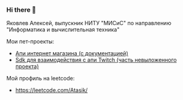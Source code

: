 ### Hi there 👋

Яковлев Алексей, выпускник НИТУ "МИСиС" по направлению "Информатика и вычислительная техника"

Мои пет-проекты:
- [Апи интернет магазина (с документацией)](https://github.com/Atasik/market-api)
- [Sdk для взаимодействия с апи Twitch (часть невыложенного проекта)](https://github.com/Atasik/go-twitch-sdk)

Мой профиль на leetcode:
- https://leetcode.com/Atasik/

<!--
**Atasik/Atasik** is a ✨ _special_ ✨ repository because its `README.md` (this file) appears on your GitHub profile.

Here are some ideas to get you started:

- 🔭 I’m currently working on ...
- 🌱 I’m currently learning ...
- 👯 I’m looking to collaborate on ...
- 🤔 I’m looking for help with ...
- 💬 Ask me about ...
- 📫 How to reach me: ...
- 😄 Pronouns: ...
- ⚡ Fun fact: ...
-->
